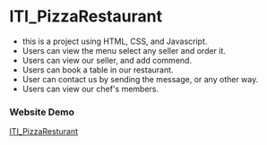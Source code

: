 # ITI_PizzaRestaurant
- this is a project using HTML, CSS, and Javascript.
- Users can view the menu select any seller and order it.
- Users can view our seller, and add commend.
- Users can book a table in our restaurant.
- User can contact us by sending the message, or any other way.
- Users can view our chef's members.

### Website Demo
[ITI_PizzaResturant]([https://raw.githack.com/MernaHesham10/ITI_PizzaRestaurant/index.html](https://raw.githack.com/MernaHesham10/ITI_PizzaRestaurant/main/index.html)https://raw.githack.com/MernaHesham10/ITI_PizzaRestaurant/main/index.html)

